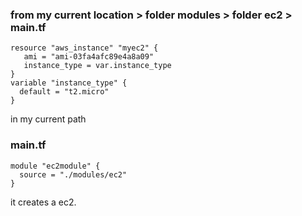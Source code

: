 ### from my current location > folder modules > folder ec2 > main.tf
```
resource "aws_instance" "myec2" {
   ami = "ami-03fa4afc89e4a8a09"
   instance_type = var.instance_type
}
variable "instance_type" {
  default = "t2.micro"
}
```

in my current path
### main.tf
```
module "ec2module" {
  source = "./modules/ec2"
}
```
it creates a ec2.
